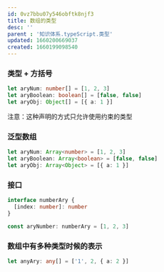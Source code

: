 ```yaml
---
id: 0vz7bbu07y546obftk8njf3
title: 数组的类型
desc: ''
parent : '知识体系.typeScript.类型'
updated: 1660200669037
created: 1660199098540
---
```

### 类型 + 方括号
```typeScript
let aryNum: number[] = [1, 2, 3]
let aryBoolean: boolean[] = [false, false]
let aryObj: Object[] = [{ a: 1 }]
```
注意：这种声明的方式只允许使用约束的类型

### 泛型数组
```typeScript
let aryNum: Array<number> = [1, 2, 3]
let aryBoolean: Array<boolean> = [false, false]
let aryObj: Array<Object> = [{ a: 1 }]
```

### 接口
```typeScript
interface numberAry {
  [index: number]: number
}

const aryNumber: numberAry = [1, 2, 3]
```

### 数组中有多种类型时候的表示
```typeScript
let anyAry: any[] = ['1', 2, { a: 2 }]
```